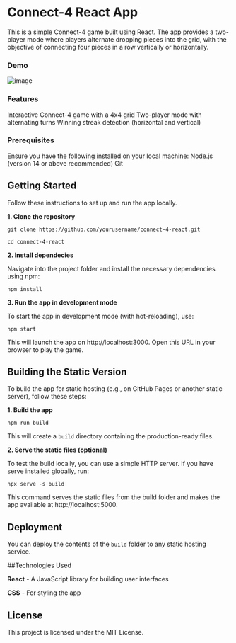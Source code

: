 # Connect-4 React App

This is a simple Connect-4 game built using React. The app provides a two-player mode where players alternate dropping pieces into the grid, with the objective of connecting four pieces in a row vertically or horizontally.

### Demo

![image](https://github.com/user-attachments/assets/153bcecd-0212-4cb3-836a-e2567823ae0a)

### Features
Interactive Connect-4 game with a 4x4 grid
Two-player mode with alternating turns
Winning streak detection (horizontal and vertical)

### Prerequisites
Ensure you have the following installed on your local machine:
Node.js (version 14 or above recommended)
Git

## Getting Started
Follow these instructions to set up and run the app locally.

**1. Clone the repository**

`git clone https://github.com/yourusername/connect-4-react.git`

`cd connect-4-react`

**2. Install dependecies**

Navigate into the project folder and install the necessary dependencies using npm:

`npm install`

**3. Run the app in development mode**

To start the app in development mode (with hot-reloading), use:

`npm start`

This will launch the app on http://localhost:3000. Open this URL in your browser to play the game.

## Building the Static Version

To build the app for static hosting (e.g., on GitHub Pages or another static server), follow these steps:

**1. Build the app**

`npm run build`

This will create a `build` directory containing the production-ready files.

**2. Serve the static files (optional)**

To test the build locally, you can use a simple HTTP server. If you have serve installed globally, run:

`npx serve -s build`

This command serves the static files from the build folder and makes the app available at http://localhost:5000.

## Deployment

You can deploy the contents of the `build` folder to any static hosting service.

##Technologies Used

**React** - A JavaScript library for building user interfaces

**CSS** - For styling the app

## License

This project is licensed under the MIT License.



